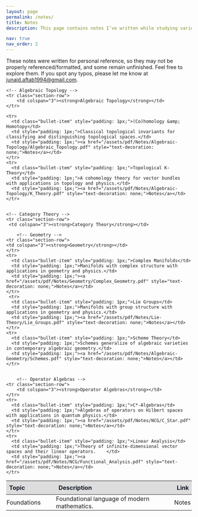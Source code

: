 ```yaml
---
layout: page
permalink: /notes/
title: Notes
description: This page contains notes I’ve written while studying various mathematical topics. 

nav: true
nav_order: 2
---
```



These notes were written for personal reference, so they may not be properly referenced/formatted, and some remain unfinished. Feel free to explore them. If you spot any typos, please let me know at <a href="mailto:junaid.aftab1994@gmail.com">junaid.aftab1994@gmail.com</a>.

<style>
  :root {
    --table-header-bg: #ddd;
    --table-header-text: #111827;
    --section-row-bg: #f2f2f2; /* light gray for section rows */
  }

  [data-theme="dark"] {
    --table-header-bg: #1f2937; /* dark gray */
    --table-header-text: #ffffff;
    --section-row-bg: #2c3849; /* slightly lighter than dark header */
  }

  thead th {
    text-align: left;
    padding: 8px;
    background-color: var(--table-header-bg);
    color: var(--table-header-text);
  }

  .section-row td {
    padding: 8px; /* preserve original padding */
    background-color: var(--section-row-bg);
  }
</style>


<table style="width: 100%; border-collapse: collapse; table-layout: fixed;">
  <colgroup>
    <col style="width: 27.5%;"> <!-- Slightly narrower Topic -->
    <col style="width: 68.5%;"> <!-- Wider Description -->
    <col style="width: 6.5%;"> <!-- Link Column -->
  </colgroup>

  <!-- Global Column Headers -->
  <thead>
    <tr>
      <th>Topic</th>
      <th>Description</th>
      <th>Link</th>
    </tr>
  </thead>

  <tbody>

    <!-- Algebraic Topology -->
    <tr class="section-row">
    	<td colspan="3"><strong>Algebraic Topology</strong></td>
    </tr>

    <tr>
      <td class="bullet-item" style="padding: 1px;">(Co)homology &amp; Homotopy</td>
      <td style="padding: 1px;">Classical topological invariants for classifying and distinguishing topological spaces.</td>
      <td style="padding: 1px;"><a href="/assets/pdf/Notes/Algebraic-Topology/Algebraic_Topology.pdf" style="text-decoration: none;">Notes</a></td>
    </tr>
    <tr>
      <td class="bullet-item" style="padding: 1px;">Topological K-Theory</td>
      <td style="padding: 1px;">A cohomology theory for vector bundles with applications in topology and physics.</td>
      <td style="padding: 1px;"><a href="/assets/pdf/Notes/Algebraic-Topology/K_Theory.pdf" style="text-decoration: none;">Notes</a></td>
    </tr>


    <!-- Category Theory -->
    <tr class="section-row">
   	 <td colspan="3"><strong>Category Theory</strong></td>
   </tr>
    <tr>
      <td class="bullet-item" style="padding: 1px;">Foundations</td>
      <td style="padding: 1px;">Foundational language of modern mathematics.</td>
      <td style="padding: 1px;"><a href="/assets/pdf/Notes/Category-Theory/Category_Theory.pdf" style="text-decoration: none;">Notes</a></td>
    </tr>
    
        <!-- Geometry -->
    <tr class="section-row">
  	<td colspan="3"><strong>Geometry</strong></td>
    </tr>
    <tr>
      <td class="bullet-item" style="padding: 1px;">Complex Manifolds</td>
      <td style="padding: 1px;">Manifolds with complex structure with applications in geometry and physics.</td>
      <td style="padding: 1px;"><a href="/assets/pdf/Notes/Geometry/Complex_Geometry.pdf" style="text-decoration: none;">Notes</a></td>
    </tr>
     <tr>
      <td class="bullet-item" style="padding: 1px;">Lie Groups</td>
      <td style="padding: 1px;">Manifolds with group structure with applications in geometry and physics.</td>
      <td style="padding: 1px;"><a href="/assets/pdf/Notes/Lie-Theory/Lie_Groups.pdf" style="text-decoration: none;">Notes</a></td>
    </tr>
    <tr>
      <td class="bullet-item" style="padding: 1px;">Scheme Theory</td>
      <td style="padding: 1px;">Schemes generalize of algebraic varieties in contemporary algebraic geometry.</td>
      <td style="padding: 1px;"><a href="/assets/pdf/Notes/Algebraic-Geometry/Schemes.pdf" style="text-decoration: none;">Notes</a></td>
    </tr>

        
        <!-- Operator Algebras -->
    <tr class="section-row">
    	<td colspan="3"><strong>Operator Algebras</strong></td>
    </tr>
    <tr>
      <td class="bullet-item" style="padding: 1px;">C*-Algebras</td>
      <td style="padding: 1px;">Algebras of operators on Hilbert spaces with applications in quantum physics.</td>
      <td style="padding: 1px;"><a href="/assets/pdf/Notes/NCG/C_Star.pdf" style="text-decoration: none;">Notes</a></td>
    </tr>
    <tr>
      <td class="bullet-item" style="padding: 1px;">Linear Analysis</td>
      <td style="padding: 1px;">Theory of infinite-dimensional vector spaces and their linear operators.	</td>
      <td style="padding: 1px;"><a href="/assets/pdf/Notes/NCG/Functional_Analysis.pdf" style="text-decoration: none;">Notes</a></td>
    </tr>

  </tbody>
</table>